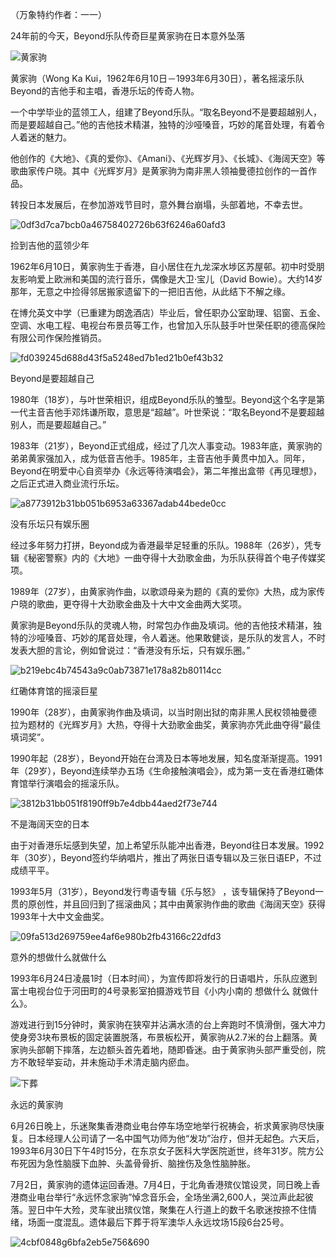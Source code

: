 （万象特约作者：一一）

24年前的今天，Beyond乐队传奇巨星黄家驹在日本意外坠落

![黄家驹](黄家驹.png)

黄家驹（Wong Ka Kui，1962年6月10日－1993年6月30日），著名摇滚乐队Beyond的吉他手和主唱，香港乐坛的传奇人物。

一个中学毕业的蓝领工人，组建了Beyond乐队。“取名Beyond不是要超越别人，而是要超越自己。”他的吉他技术精湛，独特的沙哑嗓音，巧妙的尾音处理，有着令人着迷的魅力。

他创作的《大地》、《真的爱你》、《Amani》、《光辉岁月》、《长城》、《海阔天空》等歌曲家传户晓。其中《光辉岁月》是黄家驹为南非黑人领袖曼德拉创作的一首作品。

转投日本发展后，在参加游戏节目时，意外舞台崩塌，头部着地，不幸去世。

![0df3d7ca7bcb0a46758402726b63f6246a60afd3](0df3d7ca7bcb0a46758402726b63f6246a60afd3.jpg)



捡到吉他的蓝领少年

1962年6月10日，黄家驹生于香港，自小居住在九龙深水埗区苏屋邨。初中时受朋友影响爱上欧洲和美国的流行音乐，偶像是大卫·宝儿（David Bowie）。大约14岁那年，无意之中捡得邻居搬家遗留下的一把旧吉他，从此结下不解之缘。

在博允英文中学（已重建为朗逸酒店）毕业后，曾任职办公室助理、铝窗、五金、空调、水电工程、电视台布景员等工作，也曾加入乐队鼓手叶世荣任职的德高保险有限公司作保险推销员。

![fd039245d688d43f5a5248ed7b1ed21b0ef43b32](fd039245d688d43f5a5248ed7b1ed21b0ef43b32.jpg)

Beyond是要超越自己

1980年（18岁），与叶世荣相识，组成Beyond乐队的雏型。Beyond这个名字是第一代主音吉他手邓炜谦所取，意思是“超越”。叶世荣说：“取名Beyond不是要超越别人，而是要超越自己。”

1983年（21岁），Beyond正式组成，经过了几次人事变动。1983年底，黄家驹的弟弟黄家强加入，成为低音吉他手。1985年，主音吉他手黄贯中加入。同年，Beyond在明爱中心自资举办《永远等待演唱会》，第二年推出盒带《再见理想》，之后正式进入商业流行乐坛。

![a8773912b31bb051b6953a63367adab44bede0cc](a8773912b31bb051b6953a63367adab44bede0cc.jpg)

没有乐坛只有娱乐圈

经过多年努力打拼，Beyond成为香港最举足轻重的乐队。1988年（26岁），凭专辑《秘密警察》内的《大地》一曲夺得十大劲歌金曲，为乐队获得首个电子传媒奖项。

1989年（27岁），由黄家驹作曲，以歌颂母亲为题的《真的爱你》大热，成为家传户晓的歌曲，更夺得十大劲歌金曲及十大中文金曲两大奖项。

黄家驹是Beyond乐队的灵魂人物，时常包办作曲及填词。他的吉他技术精湛，独特的沙哑嗓音、巧妙的尾音处理，令人着迷。他果敢健谈，是乐队的发言人，不时发表大胆的言论，例如曾说过：“香港没有乐坛，只有娱乐圈。”

![b219ebc4b74543a9c0ab73871e178a82b80114cc](b219ebc4b74543a9c0ab73871e178a82b80114cc.jpg)

红磡体育馆的摇滚巨星

1990年（28岁），由黄家驹作曲及填词，以当时刚出狱的南非黑人民权领袖曼德拉为题材的《光辉岁月》大热，夺得十大劲歌金曲奖，黄家驹亦凭此曲夺得“最佳填词奖”。

1990年起（28岁），Beyond开始在台湾及日本等地发展，知名度渐渐提高。1991年（29岁），Beyond连续举办五场《生命接触演唱会》，成为第一支在香港红磡体育馆举行演唱会的摇滚乐队。

![3812b31bb051f8190ff9b7e4dbb44aed2f73e744](3812b31bb051f8190ff9b7e4dbb44aed2f73e744.jpg)



不是海阔天空的日本

由于对香港乐坛感到失望，加上希望乐队能冲出香港，Beyond往日本发展。1992年（30岁），Beyond签约华纳唱片，推出了两张日语专辑以及三张日语EP，不过成绩平平。

1993年5月（31岁），Beyond发行粤语专辑《乐与怒》 ，该专辑保持了Beyond一贯的原创性，并且回归到了摇滚曲风；其中由黄家驹作曲的歌曲《海阔天空》获得1993年十大中文金曲奖。

![09fa513d269759ee4af6e980b2fb43166c22dfd3](09fa513d269759ee4af6e980b2fb43166c22dfd3.jpg)

意外的想做什么就做什么

1993年6月24日凌晨1时（日本时间），为宣传即将发行的日语唱片，乐队应邀到富士电视台位于河田町的4号录影室拍摄游戏节目《小内小南的 想做什么 就做什么》。

游戏进行到15分钟时，黄家驹在狭窄并沾满水渍的台上奔跑时不慎滑倒，强大冲力使身旁3块布景板的固定装置脱落，布景板松开，黄家驹从2.7米的台上翻落。黄家驹头部朝下摔落，左边额头首先着地，随即昏迷。由于黄家驹头部严重受创，院方不敢轻举妄动，并未施动手术清走脑内瘀血。

![下葬](下葬.jpg)

永远的黄家驹

6月26日晚上，乐迷聚集香港商业电台停车场空地举行祝祷会，祈求黄家驹尽快康复。日本经理人公司请了一名中国气功师为他“发功”治疗，但并无起色。六天后，1993年6月30日下午4时15分，在东京女子医科大学医院逝世，终年31岁。院方公布死因为急性脑膜下血肿、头盖骨骨折、脑挫伤及急性脑肿胀。

7月2日，黄家驹的遗体运回香港。7月4日，于北角香港殡仪馆设灵，同日晚上香港商业电台举行“永远怀念家驹”悼念音乐会，全场坐满2,600人，哭泣声此起彼落。翌日中午大殓，灵车驶出殡仪馆，聚集在人行道上的数千名歌迷按捺不住情绪，场面一度混乱。遗体最后下葬于将军澳华人永远坟场15段6台25号。

![4cbf0848g6bfa2eb5e756&690](4cbf0848g6bfa2eb5e756&690.jpeg)